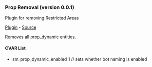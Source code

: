 ### Prop Removal (version 0.0.1)
Plugin for removing Restricted Areas

[Plugin](plugins/prop_dynamic.smx?raw=true) - [Source](scripting/prop_dynamic.sp)

Removes all prop_dynamic entities.

#### CVAR List
 * sm_prop_dynamic_enabled  1 // sets whether bot naming is enabled

